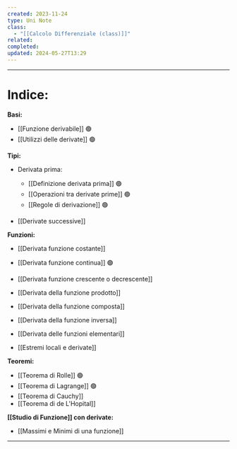 ```yaml
---
created: 2023-11-24
type: Uni Note
class:
  - "[[Calcolo Differenziale (class)]]"
related: 
completed: 
updated: 2024-05-27T13:29
---
```

---
# Indice:

**Basi:**
- [[Funzione derivabile]] 🟢
- [[Utilizzi delle derivate]] 🟢

**Tipi:**
- Derivata prima:
	- [[Definizione derivata prima]] 🟢
	- [[Operazioni tra derivate prime]] 🟢
	- [[Regole di derivazione]] 🟢

- [[Derivate successive]]

**Funzioni:**
- [[Derivata funzione costante]]
- [[Derivata funzione continua]] 🟢

- [[Derivata funzione crescente o decrescente]]

- [[Derivata della funzione prodotto]]
- [[Derivata della funzione composta]]
- [[Derivata della funzione inversa]]

- [[Derivata delle funzioni elementari]]

- [[Estremi locali e derivate]]

**Teoremi:**
- [[Teorema di Rolle]] 🟢
- [[Teorema di Lagrange]] 🟢
- [[Teorema di Cauchy]]
- [[Teorema di de L'Hopital]]

**[[Studio di Funzione]] con derivate:**
- [[Massimi e Minimi di una funzione]]


---
